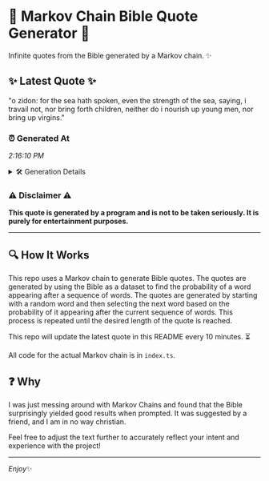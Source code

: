 # 📖 Markov Chain Bible Quote Generator 📖

Infinite quotes from the Bible generated by a Markov chain. ✨

## ✨ Latest Quote ✨
"o zidon: for the sea hath spoken, even the strength of the sea, saying, i travail not, nor bring forth children, neither do i nourish up young men, nor bring up virgins."

### ⏰ Generated At
*2:16:10 PM*

<details>
    <summary>🛠️ Generation Details</summary>
    <p>
        <strong>🌱 Seed:</strong> o<br>
        <strong>🔄 Iterations:</strong> 31<br>
        <strong>📜 Context History:</strong><br>[ o ]: zidon:<br>[ o, zidon: ]: for<br>[ o, zidon:, for ]: the<br>[ o, zidon:, for, the ]: sea<br>[ o, zidon:, for, the, sea ]: hath<br>[ o, zidon:, for, the, sea, hath ]: spoken,<br>[ zidon:, for, the, sea, hath, spoken, ]: even<br>[ for, the, sea, hath, spoken,, even ]: the<br>[ the, sea, hath, spoken,, even, the ]: strength<br>[ sea, hath, spoken,, even, the, strength ]: of<br>[ hath, spoken,, even, the, strength, of ]: the<br>[ spoken,, even, the, strength, of, the ]: sea,<br>[ even, the, strength, of, the, sea, ]: saying,<br>[ the, strength, of, the, sea,, saying, ]: i<br>[ strength, of, the, sea,, saying,, i ]: travail<br>[ of, the, sea,, saying,, i, travail ]: not,<br>[ the, sea,, saying,, i, travail, not, ]: nor<br>[ sea,, saying,, i, travail, not,, nor ]: bring<br>[ saying,, i, travail, not,, nor, bring ]: forth<br>[ i, travail, not,, nor, bring, forth ]: children,<br>[ travail, not,, nor, bring, forth, children, ]: neither<br>[ not,, nor, bring, forth, children,, neither ]: do<br>[ nor, bring, forth, children,, neither, do ]: i<br>[ bring, forth, children,, neither, do, i ]: nourish<br>[ forth, children,, neither, do, i, nourish ]: up<br>[ children,, neither, do, i, nourish, up ]: young<br>[ neither, do, i, nourish, up, young ]: men,<br>[ do, i, nourish, up, young, men, ]: nor<br>[ i, nourish, up, young, men,, nor ]: bring<br>[ nourish, up, young, men,, nor, bring ]: up<br>[ up, young, men,, nor, bring, up ]: virgins.<br>
    </p>
</details>

### ⚠️ Disclaimer ⚠️
**This quote is generated by a program and is not to be taken seriously. It is purely for entertainment purposes.**

---

## 🔍 How It Works

This repo uses a Markov chain to generate Bible quotes. The quotes are generated by using the Bible as a dataset to find the probability of a word appearing after a sequence of words. The quotes are generated by starting with a random word and then selecting the next word based on the probability of it appearing after the current sequence of words. This process is repeated until the desired length of the quote is reached.

This repo will update the latest quote in this README every 10 minutes. ⏳

All code for the actual Markov chain is in `index.ts`.

## ❓ Why

I was just messing around with Markov Chains and found that the Bible surprisingly yielded good results when prompted. 
It was suggested by a friend, and I am in no way christian.

Feel free to adjust the text further to accurately reflect your intent and experience with the project!

---

*Enjoy*✨
